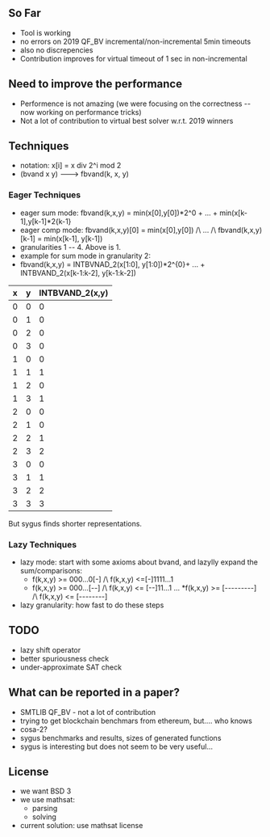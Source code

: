 ## So Far
* Tool is working
* no errors on 2019 QF_BV incremental/non-incremental 5min timeouts
* also no discrepencies
* Contribution improves for virtual timeout of 1 sec in non-incremental

## Need to improve the performance
* Performence is not amazing (we were focusing on the correctness -- now working on performance tricks)
* Not a lot of contribution to virtual best solver w.r.t. 2019 winners


## Techniques
* notation: x[i] = x div 2^i mod 2
* (bvand x y) ---> fbvand(k, x, y)

### Eager Techniques
* eager sum mode: fbvand(k,x,y) = min(x[0],y[0])*2^0 + ... + min(x[k-1],y[k-1]*2{k-1}
* eager comp mode: fbvand(k,x,y)[0] = min(x[0],y[0]) /\ ... /\ fbvand(k,x,y)[k-1] = min(x[k-1], y[k-1])
* granularities 1 -- 4. Above is 1.
* example for sum mode in granularity 2: 
* fbvand(k,x,y) = INTBVNAD_2(x[1:0], y[1:0])*2^{0}+ ... + INTBVAND_2(x[k-1:k-2], y[k-1:k-2])

|x | y | INTBVAND_2(x,y)| 
|--|---|----------------|
|0 | 0 |       0
|0 | 1 |       0
|0 | 2 |       0
|0 | 3 |       0
|1 | 0 |       0
|1 | 1 |       1
|1 | 2 |       0
|1 | 3 |       1
|2 | 0 |       0
|2 | 1 |       0
|2 | 2 |       1
|2 | 3 |       2
|3 | 0 |       0
|3 | 1 |       1
|3 | 2 |       2
|3 | 3 |       3

But sygus finds shorter representations.

### Lazy Techniques
* lazy mode: start with some axioms about bvand, and lazylly expand the sum/comparisons:
  * f(k,x,y) >= 000...0[-] /\ f(k,x,y) <=[-]1111...1
  * f(k,x,y) >= 000...[--] /\ f(k,x,y) <= [--]11...1
  ...
  *f(k,x,y) >= [---------] /\ f(k,x,y) <= [--------]
* lazy granularity: how fast to do these steps

## TODO
* lazy shift operator
* better spuriousness check
* under-approximate SAT check

## What can be reported in a paper?
* SMTLIB QF_BV - not a lot of contribution
* trying to get blockchain benchmars from ethereum, but.... who knows
* cosa-2?
* sygus benchmarks and results, sizes of generated functions
* sygus is interesting but does not seem to be very useful...

## License
* we want BSD 3
* we use mathsat:
  * parsing
  * solving
* current solution: use mathsat license

